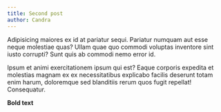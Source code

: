 ```yaml
---
title: Second post
author: Candra
---
```


Adipisicing maiores ex id at pariatur sequi. Pariatur numquam aut esse neque molestiae quas? Ullam quae quo commodi voluptas inventore sint iusto corrupti? Sunt quis ab commodi nemo error id.

Ipsum et animi exercitationem ipsum qui est? Eaque corporis expedita et molestias magnam ex ex necessitatibus explicabo facilis deserunt totam enim harum, doloremque sed blanditiis rerum quos fugit repellat! Consequatur.

**Bold text**

